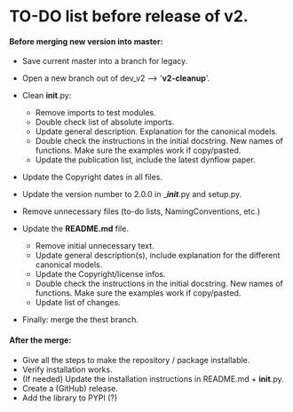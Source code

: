 # TO-DO list before release of v2.

#### Before merging new version into master:

- Save current master into a branch for legacy.
- Open a new branch out of dev_v2 --> '**v2-cleanup**'.
- Clean ____init____.py: 
	- Remove imports to test modules. 
	- Double check list of absolute imports.
	- Update general description. Explanation for the canonical models.
	- Double check the instructions in the initial docstring. New names of functions. Make sure the examples work if copy/pasted.
	- Update the publication list, include the latest dynflow paper.
- Update the Copyright dates in all files.
- Update the version number to 2.0.0 in ____init___.py and setup.py.
- Remove unnecessary files (to-do lists, NamingConventions, etc.)
- Update the **README.md** file.
	- Remove initial unnecessary text. 
	- Update general description(s), include explanation for the different canonical models.
	- Update the Copyright/license infos.
	- Double check the instructions in the initial docstring. New names of functions. Make sure the examples work if copy/pasted.
	- Update list of changes.

- Finally: merge the thest branch. 

#### After the merge:

- Give all the steps to make the repository / package installable.
- Verify installation works.
- (If needed) Update the installation instructions in README.md + ____init____.py.
- Create a (GitHub) release.
- Add the library to PYPI (?)


